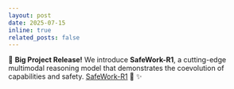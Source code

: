 ```yaml
---
layout: post
date: 2025-07-15
inline: true
related_posts: false
---
```


🎉 **Big Project Release!** We introduce **SafeWork-R1**, a cutting-edge multimodal reasoning model that demonstrates the coevolution of capabilities and safety. [SafeWork-R1](https://arxiv.org/abs/2507.18576) :rocket: :sparkles:
